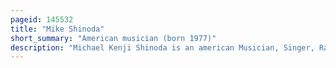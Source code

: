 ```yaml
---
pageid: 145532
title: "Mike Shinoda"
short_summary: "American musician (born 1977)"
description: "Michael Kenji Shinoda is an american Musician, Singer, Rapper, Songwriter, and Record Producer. He co-founded the Rock Band Linkin Park in 1996 and is the Band's co-lead Vocalist, as well as rhythm Guitarist, Keyboardist, primary Songwriter and Producer. Shinoda created a hip-hop-driven Side Project in 2004 called Fort Minor. He has also served as a Producer for Tracks and Albums by Artists such as Lupe Fiasco, Styles of Beyond, and the X-Ecutioners."
---
```

